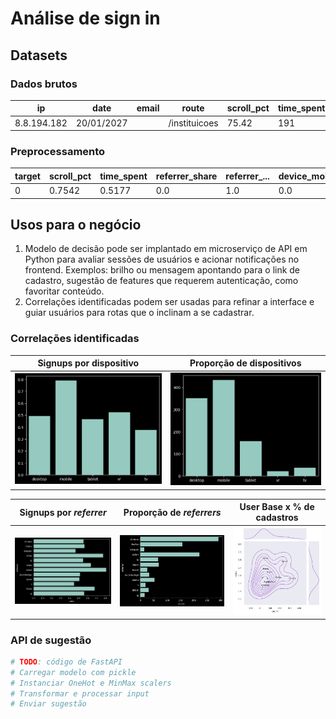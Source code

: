 # Análise de sign in

## Datasets

### Dados brutos

| ip          | date       | email | route         | scroll_pct | time_spent | referrer | device  |
| ----------- | ---------- | ----- | ------------- | ---------- | ---------- | -------- | ------- |
| 8.8.194.182 | 20/01/2027 |       | /instituicoes | 75.42      | 191        | chrome   | desktop |

### Preprocessamento

| target | scroll_pct | time_spent | referrer_share | referrer\_... | device_mobile | device\_... | route\_/cursos | route\_/... | month_1 | month\_... |
| ------ | ---------- | ---------- | -------------- | ------------- | ------------- | ----------- | -------------- | ----------- | ------- | ---------- |
| 0      | 0.7542     | 0.5177     | 0.0            | 1.0           | 0.0           | 1.0         | 1.0            | 0.0         | 1.0     | 0.0        |

## Usos para o negócio

1. Modelo de decisão pode ser implantado em microserviço de API em Python para avaliar sessões de usuários e acionar notificações no frontend. Exemplos: brilho ou mensagem apontando para o link de cadastro, sugestão de features que requerem autenticação, como favoritar conteúdo.
2. Correlações identificadas podem ser usadas para refinar a interface e guiar usuários para rotas que o inclinam a se cadastrar.

### Correlações identificadas

| Signups por dispositivo                              | Proporção de dispositivos                           |
| ---------------------------------------------------- | --------------------------------------------------- |
| ![signups por dispositivo](plots/device-signups.png) | ![contagem de dispositivos](plots/device-ratio.png) |

| Signups por _referrer_                              | Proporção de _referrers_                           | User Base x % de cadastros                   |
| --------------------------------------------------- | -------------------------------------------------- | -------------------------------------------- |
| ![signups por referrer](plots/referrer-signups.png) | ![contagem de referrers](plots/referrer-ratio.png) | ![gráfico composto](plots/referrer-join.png) |

### API de sugestão

```py
# TODO: código de FastAPI
# Carregar modelo com pickle
# Instanciar OneHot e MinMax scalers
# Transformar e processar input
# Enviar sugestão
```
